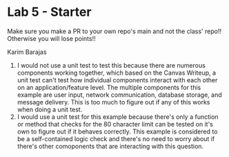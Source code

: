 # Lab 5 - Starter
Make sure you make a PR to your own repo's main and not the class' repo!! Otherwise you will lose points!!

Karim Barajas

1. I would not use a unit test to test this because there are numerous components working together, which based on the Canvas Writeup, a unit test can't test how individual components interact with each other on an application/feature level. The multiple components for this example are user input, network communication, database storage, and message delivery. This is too much to figure out if any of this works when doing a unit test.
2. I would use a unit test for this example because there's only a function or method that checks for the 80 character limit can be tested on it's own to figure out if it behaves correctly. This example is considered to be a self-contained logic check and there's no need to worry about if there's other comoponents that are interacting with this question.